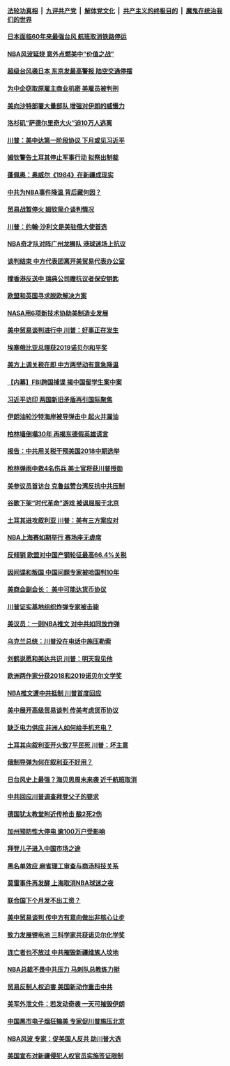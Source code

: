 ####  [法轮功真相](../../../../basic/blob/master/README.md?t=10121152) &nbsp;|&nbsp; [九评共产党](../../../../9ping.md/blob/master/README.md?t=10121152) &nbsp;|&nbsp; [解体党文化](../../../../jtdwh.md/blob/master/README.md?t=10121152)  &nbsp;|&nbsp; [共产主义的终极目的](../../../../gczydzjmd.md/blob/master/README.md?t=10121152) &nbsp;|&nbsp; [魔鬼在统治我们的世界](../../../../mgztzwmdsj.md/blob/master/README.md?t=10121152) 

#### [日本面临60年来最强台风 航班取消铁路停运](../pages/nsc418/n11584166.md?t=10121152) 

#### [NBA风波延烧 意外点燃美中“价值之战”](../pages/nsc418/n11576898.md?t=10121152) 

#### [超级台风袭日本 东京发最高警报 陆空交通停摆](../pages/nsc418/n11583778.md?t=10121152) 

#### [为中企窃取原雇主商业机密 美雇员被判刑](../pages/nsc418/n11583240.md?t=10121152) 

#### [美向沙特部署大量部队 增强对伊朗的威慑力](../pages/nsc418/n11582944.md?t=10121152) 

#### [洛杉矶“萨德尔里奇大火”迫10万人逃离](../pages/nsc418/n11583114.md?t=10121152) 

#### [川普：美中达第一阶段协议 下月或见习近平](../pages/nsc418/n11583072.md?t=10121152) 

#### [姆钦警告土耳其停止军事行动 拟祭出制裁](../pages/nsc418/n11583029.md?t=10121152) 

#### [蓬佩奥：奥威尔《1984》在新疆成现实](../pages/nsc418/n11583149.md?t=10121152) 

#### [中共为NBA事件降温 背后藏何因？](../pages/nsc418/n11582963.md?t=10121152) 

#### [贸易战暂停火 姆钦简介谈判情况](../pages/nsc418/n11582972.md?t=10121152) 

#### [川普：约翰·沙利文是美驻俄大使首选](../pages/nsc418/n11582716.md?t=10121152) 

#### [NBA奇才队对阵广州龙狮队 港球迷场上抗议](../pages/nsc418/n11582945.md?t=10121152) 

#### [谈判结束 中方代表团离开美贸易代表办公室](../pages/nsc418/n11582906.md?t=10121152) 

#### [撑香港反送中 瑞典公司赠抗议者保安钥匙](../pages/nsc418/n11582799.md?t=10121152) 

#### [欧盟和英国寻求脱欧解决方案](../pages/nsc418/n11582765.md?t=10121152) 

#### [NASA用6项新技术协助美制造业发展](../pages/nsc418/n11582548.md?t=10121152) 

#### [美中贸易谈判进行中 川普：好事正在发生](../pages/nsc418/n11582645.md?t=10121152) 

#### [埃塞俄比亚总理获2019诺贝尔和平奖](../pages/nsc418/n11582410.md?t=10121152) 

#### [美方上调关税在即 中方两举动有意急降温](../pages/nsc418/n11582448.md?t=10121152) 

#### [【内幕】FBI跨国捕谍 揭中国留学生案中案](../pages/nsc418/n11552727.md?t=10121152) 

#### [习近平访印 两国新旧矛盾再引国际聚焦](../pages/nsc418/n11582341.md?t=10121152) 

#### [伊朗油轮沙特海岸被导弹击中 起火并漏油](../pages/nsc418/n11582238.md?t=10121152) 

#### [柏林墙倒塌30年 再揭东德假英雄谎言](../pages/nsc418/n11581843.md?t=10121152) 

#### [报告：中共用关税干预美国2018中期选举](../pages/nsc418/n11581366.md?t=10121152) 

#### [枪林弹雨中救4名伤兵 美士官将获川普授勋](../pages/nsc418/n11582068.md?t=10121152) 

#### [美参议员首访台 克鲁兹赞台湾反抗中共压制](../pages/nsc418/n11581358.md?t=10121152) 

#### [谷歌下架“时代革命”游戏 被讽屈服于北京](../pages/nsc418/n11581034.md?t=10121152) 

#### [土耳其进攻叙利亚 川普：美有三方案应对](../pages/nsc418/n11581157.md?t=10121152) 

#### [NBA上海赛如期举行 赛场座无虚席](../pages/nsc418/n11580874.md?t=10121152) 

#### [反倾销 欧盟对中国产钢轮征最高66.4%关税](../pages/nsc418/n11580715.md?t=10121152) 

#### [因间谍和叛国 中国问题专家被哈国判10年](../pages/nsc418/n11580885.md?t=10121152) 

#### [美商会副会长： 美中可能达货币协议](../pages/nsc418/n11580868.md?t=10121152) 

#### [川普证实基地组织炸弹专家被击毙](../pages/nsc418/n11580785.md?t=10121152) 

#### [美议员：一则NBA推文 对中共如同放炸弹](../pages/nsc418/n11580787.md?t=10121152) 

#### [乌克兰总统：川普没在电话中施压勒索](../pages/nsc418/n11580631.md?t=10121152) 

#### [刘鹤说愿和美达共识 川普：明天我见他](../pages/nsc418/n11580690.md?t=10121152) 

#### [欧洲两作家分获2018和2019诺贝尔文学奖](../pages/nsc418/n11580588.md?t=10121152) 

#### [NBA推文遭中共抵制 川普首度回应](../pages/nsc418/n11580637.md?t=10121152) 

#### [美中展开高级贸易谈判 传美考虑货币协议](../pages/nsc418/n11580591.md?t=10121152) 

#### [缺乏电力供应 非洲人如何给手机充电？](../pages/nsc418/n11580326.md?t=10121152) 

#### [土耳其向叙利亚开火致7平民死 川普：坏主意](../pages/nsc418/n11578669.md?t=10121152) 

#### [俄制导弹为何在叙利亚不好用？](../pages/nsc418/n11580276.md?t=10121152) 

#### [日台风史上最强？海贝思周末来袭 近千航班取消](../pages/nsc418/n11580092.md?t=10121152) 

#### [中共回应川普调查拜登父子的要求](../pages/nsc418/n11579272.md?t=10121152) 

#### [德国犹太教堂附近传枪击 酿2死2伤](../pages/nsc418/n11579208.md?t=10121152) 

#### [加州预防性大停电 逾100万户受影响](../pages/nsc418/n11578903.md?t=10121152) 

#### [拜登儿子进入中国市场之途](../pages/nsc418/n11579041.md?t=10121152) 

#### [黑名单效应 麻省理工审查与商汤科技关系](../pages/nsc418/n11579014.md?t=10121152) 

#### [莫雷事件再发酵 上海取消NBA球迷之夜](../pages/nsc418/n11578182.md?t=10121152) 

#### [联合国下个月发不出工资？](../pages/nsc418/n11578591.md?t=10121152) 

#### [美中贸易谈判 传中方有意向做出非核心让步](../pages/nsc418/n11578689.md?t=10121152) 

#### [致力发展锂电池 三科学家共获诺贝尔化学奖](../pages/nsc418/n11578352.md?t=10121152) 

#### [连亡者也不放过 中共摧毁新疆维族人坟地](../pages/nsc418/n11578030.md?t=10121152) 

#### [NBA总裁不畏中共压力 马刺队总教练力挺](../pages/nsc418/n11578029.md?t=10121152) 

#### [贸易反制人权迫害 美国新动作重击中共](../pages/nsc418/n11577820.md?t=10121152) 

#### [美军外泄文件：若发动奇袭 一天可摧毁伊朗](../pages/nsc418/n11577743.md?t=10121152) 

#### [中国黑市电子烟狂输美 专家促川普施压北京](../pages/nsc418/n11576427.md?t=10121152) 

#### [NBA风波 专家：促美国人反共 助川普大选](../pages/nsc418/n11563357.md?t=10121152) 

#### [美国宣布对新疆侵犯人权官员实施签证限制](../pages/nsc418/n11577019.md?t=10121152) 

